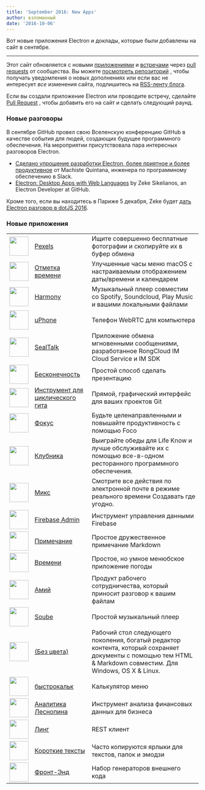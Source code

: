 ```yaml
---
title: 'September 2016: New Apps'
author: взломанный
date: '2016-10-06'
---
```


Вот новые приложения Electron и доклады, которые были добавлены на сайт в сентябре.

---

Этот сайт обновляется с новыми [приложениями](https://electronjs.org/apps) и [встречами](https://electronjs.org/community) через [pull requests](https://github.com/electron/electronjs.org/pulls) от сообщества. Вы можете [посмотреть репозиторий](https://github.com/electron/electronjs.org) , чтобы получать уведомления о новых дополнениях или если вас не интересует _все_ изменения сайта, подпишитесь на [RSS-ленту блога](https://electronjs.org/feed.xml).

Если вы создали приложение Electron или проводите встречу, сделайте [Pull Request](https://github.com/electron/electronjs.org) , чтобы добавить его на сайт и сделать следующий раунд.

### Новые разговоры

В сентябре GitHub провел свою Вселенскую конференцию GitHub в качестве события для людей, создающих будущее программного обеспечения. На мероприятии присутствовала пара интересных разговоров Electron.

* [Сделано упрощение разработки Electron, более приятное и более продуктивное](https://www.youtube.com/watch?v=Eqg_IqVeI5s) от Machiste<unk> Quintana, инженера по программному обеспечению в Slack.
* [Electron: Desktop Apps with Web Languages](https://www.youtube.com/watch?v=FNHBfN8c32U) by Zeke Sikelianos, an Electron Developer at GitHub.

Кроме того, если вы находитесь в Париже 5 декабря, Zeke будет [дать Electron разговор в dotJS 2016](https://twitter.com/dotJS/status/783615732307333120).

### Новые приложения

|                                                                                     |                                                                        |                                                                                                                                                               |
| ----------------------------------------------------------------------------------- | ---------------------------------------------------------------------- | ------------------------------------------------------------------------------------------------------------------------------------------------------------- |
| <img src='/images/apps/pexels-icon.png' width='50' />              | [Pexels](https://www.pexels.com/pro/mac-and-windows-app/)              | Ищите совершенно бесплатные фотографии и скопируйте их в буфер обмена                                                                                         |
| <img src='/images/apps/timestamp-icon.png' width='50' />           | [Отметка времени](https://mzdr.github.io/timestamp/)                   | Улучшенные часы меню macOS с настраиваемым отображением даты/времени и календарем                                                                             |
| <img src='/images/apps/harmony-icon.png' width='50' />             | [Harmony](http://getharmony.xyz/)                                      | Музыкальный плеер совместим со Spotify, Soundcloud, Play Music и вашими локальными файлами                                                                    |
| <img src='/images/apps/uphone-icon.png' width='50' />              | [uPhone](http://www.integraccs.com)                                    | Телефон WebRTC для компьютера                                                                                                                                 |
| <img src='/images/apps/sealtalk-icon.png' width='50' />            | [SealTalk](http://sealtalk.im)                                         | Приложение обмена мгновенными сообщениями, разработанное RongCloud IM Cloud Service и IM SDK                                                                  |
| <img src='/images/apps/infinity-icon.png' width='50' />            | [Бесконечность](https://ycosxapp.github.io)                            | Простой способ сделать презентацию                                                                                                                            |
| <img src='/images/apps/cycligent-git-tool-icon.png' width='50' />  | [Инструмент для циклического гита](https://www.cycligent.com/git-tool) | Прямой, графический интерфейс для ваших проектов Git                                                                                                          |
| <img src='/images/apps/foco-icon.png' width='50' />                | [Фокус](https://github.com/akashnimare/foco)                           | Будьте целенаправленными и повышайте продуктивность с помощью Foco                                                                                            |
| <img src='/images/apps/strawberry-icon.png' width='50' />          | [Клубника](https://strawberrypos.com)                                  | Выиграйте обеды для Life Know и лучше обслуживайте их с помощью все-в-одном ресторанного программного обеспечения.                                            |
| <img src='/images/apps/mixmax-icon.png' width='50' />              | [Микс](https://mixmax.com/download)                                    | Смотрите все действия по электронной почте в режиме реального времени Создавать где угодно.                                                                   |
| <img src='/images/apps/firebase-admin-icon.png' width='50' />      | [Firebase Admin](https://firebaseadmin.com)                            | Инструмент управления данными Firebase                                                                                                                        |
| <img src='/images/apps/anote-icon.png' width='50' />               | [Примечание](https://github.com/AnotherNote/anote)                     | Простое дружественное примечание Markdown                                                                                                                     |
| <img src='/images/apps/temps-icon.png' width='50' />               | [Времени](https://jackd248.github.io/temps/)                           | Простое, но умное менюбское приложение погоды                                                                                                                 |
| <img src='/images/apps/amium-icon.png' width='50' />               | [Амий](https://www.amium.com)                                          | Продукт рабочего сотрудничества, который приносит разговор к вашим файлам                                                                                     |
| <img src='/images/apps/soube-icon.png' width='50' />               | [Soube](http://soube.diegomolina.cl)                                   | Простой музыкальный плеер                                                                                                                                     |
| <img src='/images/apps/un-colored-icon.png' width='50' />          | [(Без цвета)](https://n457.github.io/Uncolored/)                       | Рабочий стол следующего поколения, богатый редактор контента, который сохраняет документы с помощью тем HTML & Markdown совместим. Для Windows, OS X & Linux. |
| <img src='/images/apps/quickcalc-icon.png' width='50' />           | [быстрокальк](https://github.com/Cwoodall6/quickcalc)                  | Калькулятор меню                                                                                                                                              |
| <img src='/images/apps/forestpin-analytics-icon.png' width='50' /> | [Аналитика Леснопина](http://forestpin.com/analytics)                  | Инструмент анализа финансовых данных для бизнеса                                                                                                              |
| <img src='/images/apps/ling-icon.png' width='50' />                | [Линг](https://github.com/talhasch/ling)                               | REST клиент                                                                                                                                                   |
| <img src='/images/apps/shortexts-icon.png' width='50' />           | [Короткие тексты](http://shortexts.com/)                               | Часто копируются ярлыки для текстов, папок и эмодзи                                                                                                           |
| <img src='/images/apps/front-end-box-icon.png' width='50' />       | [Фронт-Энд](http://frontendbox.io)                                     | Набор генераторов внешнего кода                                                                                                                               |

